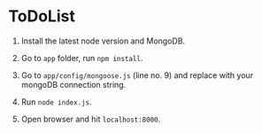 # ToDoList

1. Install the latest node version and MongoDB.

2. Go to `app` folder, run `npm install`.

3. Go to `app/config/mongoose.js` (line no. 9) and replace with your mongoDB connection string. 

4. Run `node index.js`.

5. Open browser and hit `localhost:8000`.
